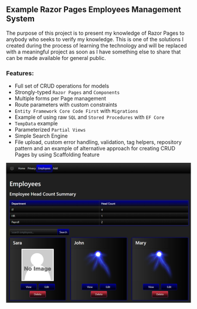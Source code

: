 ## Example Razor Pages Employees Management System

The purpose of this project is to present my knowledge of Razor Pages to anybody who seeks to verify my knowledge. This is one of the solutions I created during the process of learning the technology and will be replaced with a meaningful project as soon as I have something else to share that can be made available for general public.
   
### Features:

* Full set of CRUD operations for models
* Strongly-typed `Razor Pages` and `Components`
* Multiple forms per Page management
* Route parameters with custom constraints
* `Entity Framework Core Code First` with `Migrations`
* Example of using raw `SQL` and `Stored Procedures` with `EF Core`
* `TempData` example
* Parameterized `Partial Views`
* Simple Search Engine
* File upload, custom error handling, validation, tag helpers, repository pattern and an example of alternative approach for creating CRUD Pages by using Scaffolding feature

![1](/Images/2020-02-23_212457.png?raw=true)









